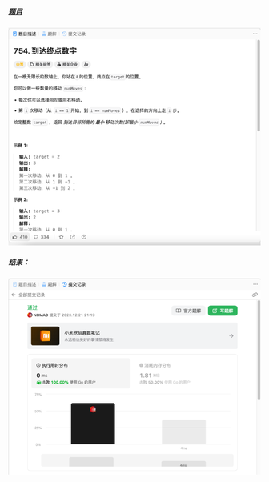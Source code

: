##### [题目](https://leetcode.cn/problems/reach-a-number/description/)
![pic](img.png)
##### 结果：
![pic](result.png)